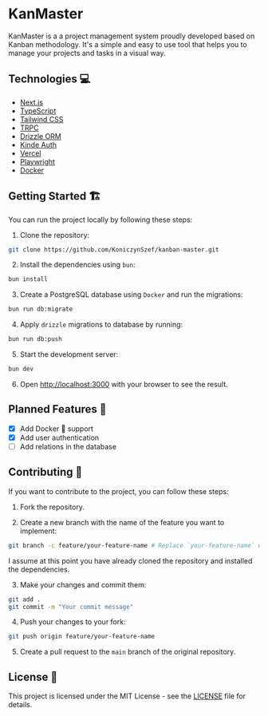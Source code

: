 # KanMaster

KanMaster is a a project management system proudly developed based on Kanban methodology. It's a simple and easy to use tool that helps you to manage your projects and tasks in a visual way.

## Technologies 💻

-   [Next.js](https://nextjs.org/)
-   [TypeScript](https://www.typescriptlang.org/)
-   [Tailwind CSS](https://tailwindcss.com/)
-   [TRPC](https://trpc.io/)
-   [Drizzle ORM](https://orm.drizzle.team/)
-   [Kinde Auth](https://kinde.com/)
-   [Vercel](https://vercel.com/)
-   [Playwright](https://playwright.dev/)
-   [Docker](https://www.docker.com/)

## Getting Started 🏗️

You can run the project locally by following these steps:

1. Clone the repository:

```bash
git clone https://github.com/KoniczynSzef/kanban-master.git
```

2. Install the dependencies using `bun`:

```bash
bun install
```

3. Create a PostgreSQL database using `Docker` and run the migrations:

```bash
bun run db:migrate
```

4. Apply `drizzle` migrations to database by running:

```bash
bun run db:push
```

5. Start the development server:

```bash
bun dev
```

6. Open [http://localhost:3000](http://localhost:3000) with your browser to see the result.

## Planned Features 📝

-   [x] Add Docker 🐋 support
-   [x] Add user authentication
-   [ ] Add relations in the database

## Contributing 🤝

If you want to contribute to the project, you can follow these steps:

1. Fork the repository.

2. Create a new branch with the name of the feature you want to implement:

```bash
git branch -c feature/your-feature-name # Replace `your-feature-name` with the name of your feature
```

I assume at this point you have already cloned the repository and installed the dependencies.

3. Make your changes and commit them:

```bash
git add .
git commit -m "Your commit message"
```

4. Push your changes to your fork:

```bash
git push origin feature/your-feature-name
```

5. Create a pull request to the `main` branch of the original repository.

## License 📜

This project is licensed under the MIT License - see the [LICENSE](LICENSE) file for details.
